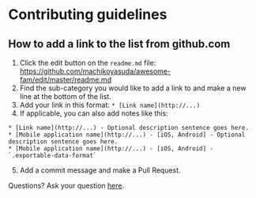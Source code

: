 # Contributing guidelines

## How to add a link to the list from github.com
1. Click the edit button on the `readme.md` file: https://github.com/machikoyasuda/awesome-fam/edit/master/readme.md
2. Find the sub-category you would like to add a link to and make a new line at the bottom of the list.
3. Add your link in this format: `* [Link name](http://...)`
4. If applicable, you can also add notes like this:

```
* [Link name](http://...) - Optional description sentence goes here.
* [Mobile application name](http://...) - [iOS, Android] - Optional description sentence goes here.
* [Mobile application name](http://...) - [iOS, Android] - `.exportable-data-format`
```

5. Add a commit message and make a Pull Request.

Questions? Ask your question [here](https://github.com/machikoyasuda/awesome-fam/issues).
